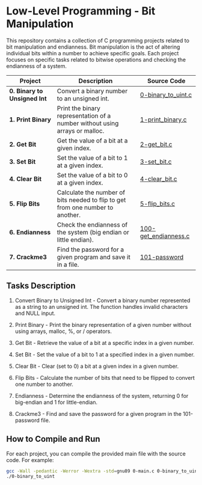 # Low-Level Programming - Bit Manipulation
This repository contains a collection of C programming projects related to bit manipulation and endianness. Bit manipulation is the act of altering individual bits within a number to achieve specific goals. Each project focuses on specific tasks related to bitwise operations and checking the endianness of a system.

| Project | Description | Source Code |
| ------- | ----------- | ----------- |
| **0. Binary to Unsigned Int** | Convert a binary number to an unsigned int. | [0-binary_to_uint.c](0x14-bit_manipulation/0-binary_to_uint.c) |
| **1. Print Binary** | Print the binary representation of a number without using arrays or malloc. | [1-print_binary.c](0x14-bit_manipulation/1-print_binary.c) |
| **2. Get Bit** | Get the value of a bit at a given index. | [2-get_bit.c](0x14-bit_manipulation/2-get_bit.c) |
| **3. Set Bit** | Set the value of a bit to 1 at a given index. | [3-set_bit.c](0x14-bit_manipulation/3-set_bit.c) |
| **4. Clear Bit** | Set the value of a bit to 0 at a given index. | [4-clear_bit.c](0x14-bit_manipulation/4-clear_bit.c) |
| **5. Flip Bits** | Calculate the number of bits needed to flip to get from one number to another. | [5-flip_bits.c](0x14-bit_manipulation/5-flip_bits.c) |
| **6. Endianness** | Check the endianness of the system (big endian or little endian). | [100-get_endianness.c](0x14-bit_manipulation/100-get_endianness.c) |
| **7. Crackme3** | Find the password for a given program and save it in a file. | [101-password](0x14-bit_manipulation/101-password) |

## Tasks Description
1. Convert Binary to Unsigned Int - Convert a binary number represented as a string to an unsigned int. The function handles invalid characters and NULL input.

2. Print Binary - Print the binary representation of a given number without using arrays, malloc, %, or / operators.

3. Get Bit - Retrieve the value of a bit at a specific index in a given number.

4. Set Bit - Set the value of a bit to 1 at a specified index in a given number.

5. Clear Bit - Clear (set to 0) a bit at a given index in a given number.

6. Flip Bits - Calculate the number of bits that need to be flipped to convert one number to another.

7. Endianness - Determine the endianness of the system, returning 0 for big-endian and 1 for little-endian.

8. Crackme3 - Find and save the password for a given program in the 101-password file.


## How to Compile and Run
For each project, you can compile the provided main file with the source code. For example:

```sh
gcc -Wall -pedantic -Werror -Wextra -std=gnu89 0-main.c 0-binary_to_uint.c -o 0-binary_to_uint
./0-binary_to_uint
```


